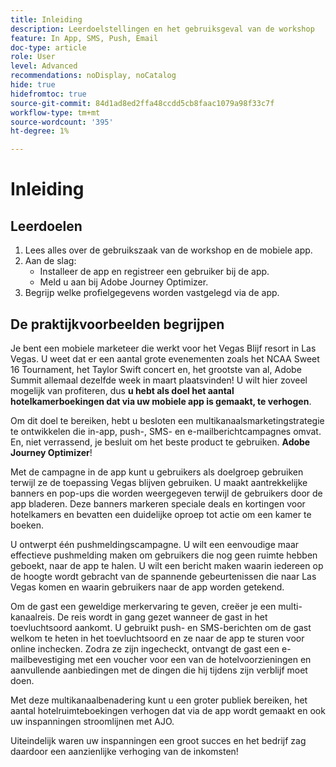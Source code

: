 ```yaml
---
title: Inleiding
description: Leerdoelstellingen en het gebruiksgeval van de workshop
feature: In App, SMS, Push, Email
doc-type: article
role: User
level: Advanced
recommendations: noDisplay, noCatalog
hide: true
hidefromtoc: true
source-git-commit: 84d1ad8ed2ffa48ccdd5cb8faac1079a98f33c7f
workflow-type: tm+mt
source-wordcount: '395'
ht-degree: 1%

---
```



# Inleiding

## Leerdoelen

1. Lees alles over de gebruikszaak van de workshop en de mobiele app.
2. Aan de slag:
   * Installeer de app en registreer een gebruiker bij de app.
   * Meld u aan bij Adobe Journey Optimizer.
3. Begrijp welke profielgegevens worden vastgelegd via de app.

## De praktijkvoorbeelden begrijpen

Je bent een mobiele marketeer die werkt voor het Vegas Blijf resort in Las Vegas. U weet dat er een aantal grote evenementen zoals het NCAA Sweet 16 Tournament, het Taylor Swift concert en, het grootste van al, Adobe Summit allemaal dezelfde week in maart plaatsvinden! U wilt hier zoveel mogelijk van profiteren, dus **u hebt als doel het aantal hotelkamerboekingen dat via uw mobiele app is gemaakt, te verhogen**.

Om dit doel te bereiken, hebt u besloten een multikanaalsmarketingstrategie te ontwikkelen die in-app, push-, SMS- en e-mailberichtcampagnes omvat.  En, niet verrassend, je besluit om het beste product te gebruiken. **Adobe Journey Optimizer**!

Met de campagne in de app kunt u gebruikers als doelgroep gebruiken terwijl ze de toepassing Vegas blijven gebruiken. U maakt aantrekkelijke banners en pop-ups die worden weergegeven terwijl de gebruikers door de app bladeren. Deze banners markeren speciale deals en kortingen voor hotelkamers en bevatten een duidelijke oproep tot actie om een kamer te boeken.

U ontwerpt één pushmeldingscampagne. U wilt een eenvoudige maar effectieve pushmelding maken om gebruikers die nog geen ruimte hebben geboekt, naar de app te halen. U wilt een bericht maken waarin iedereen op de hoogte wordt gebracht van de spannende gebeurtenissen die naar Las Vegas komen en waarin gebruikers naar de app worden getekend.

Om de gast een geweldige merkervaring te geven, creëer je een multi-kanaalreis. De reis wordt in gang gezet wanneer de gast in het toevluchtsoord aankomt. U gebruikt push- en SMS-berichten om de gast welkom te heten in het toevluchtsoord en ze naar de app te sturen voor online inchecken. Zodra ze zijn ingecheckt, ontvangt de gast een e-mailbevestiging met een voucher voor een van de hotelvoorzieningen en aanvullende aanbiedingen met de dingen die hij tijdens zijn verblijf moet doen.

Met deze multikanaalbenadering kunt u een groter publiek bereiken, het aantal hotelruimteboekingen verhogen dat via de app wordt gemaakt en ook uw inspanningen stroomlijnen met AJO.

Uiteindelijk waren uw inspanningen een groot succes en het bedrijf zag daardoor een aanzienlijke verhoging van de inkomsten!
